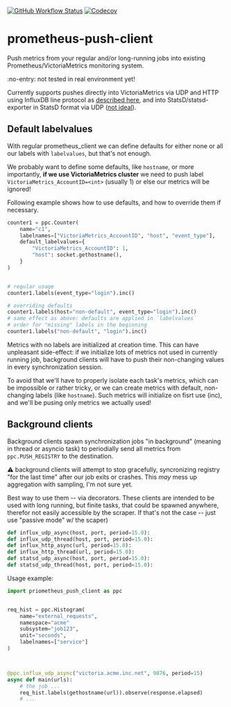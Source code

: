 [![GitHub Workflow Status](https://img.shields.io/github/workflow/status/gistart/prometheus-push-client/test-all)](https://github.com/gistart/prometheus-push-client/actions)
[![Codecov](https://img.shields.io/codecov/c/github/gistart/prometheus-push-client)](https://codecov.io/gh/gistart/prometheus-push-client)

# prometheus-push-client

Push metrics from your regular and/or long-running jobs into existing Prometheus/VictoriaMetrics monitoring system.

:no-entry: not tested in real environment yet!

Currently supports pushes directly into VictoriaMetrics via UDP and HTTP using InfluxDB line protocol as [described here](https://docs.victoriametrics.com/Single-server-VictoriaMetrics.html?highlight=telegraf#how-to-send-data-from-influxdb-compatible-agents-such-as-telegraf), and into StatsD/statsd-exporter in StatsD format via UDP ([not ideal](https://github.com/prometheus/statsd_exporter#with-statsd)).

## Default labelvalues

With regular prometheus_client we can define defaults for either none or all our labels with `labelvalues`, but that's not enough.

We probably want to define some defaults, like `hostname`, or more importantly, **if we use VictoriaMetrics cluster** we need to push label `VictoriaMetrics_AccountID=<int>` (usually 1) or else our metrics will be ignored!

Following example shows how to use defaults, and how to override them if necessary.

```python
counter1 = ppc.Counter(
    name="c1",
    labelnames=["VictoriaMetrics_AccountID", "host", "event_type"],
    default_labelvalues={
        "VictoriaMetrics_AccountID": 1,
        "host": socket.gethostname(),
    }
)


# regular usage
counter1.labels(event_type="login").inc()

# overriding defaults
counter1.labels(host="non-default", event_type="login").inc()
# same effect as above: defaults are applied in `labelvalues`
# order for "missing" labels in the beginning
counter1.labels("non-default", "login").inc()
```

Metrics with no labels are initialized at creation time. This can have unpleasant side-effect: if we initialize lots of metrics not used in currently running job, background clients will have to push their non-changing values in every synchronization session.

To avoid that we'll have to properly isolate each task's metrics, which can be impossible or rather tricky, or we can create metrics with default, non-changing labels (like `hostname`). Such metrics will initialize on fisrt use (inc), and we'll be pusing only metrics we actually used!


## Background clients

Background clients spawn synchronization jobs "in background" (meaning in thread or asyncio task) to periodially send all metrics from `ppc.PUSH_REGISTRY` to the destination.

:warning: background clients will attempt to stop gracefully, syncronizing registry "for the last time" after our job exits or crashes. This _may_ mess up aggregation with sampling, I'm not sure yet.

Best way to use them -- via decorators. These clients are intended to be used with long running, but finite tasks, that could be spawned anywhere, therefor not easily accessible by the scraper. If that's not the case -- just use "passive mode" w/ the scaper)

``` python
def influx_udp_async(host, port, period=15.0):
def influx_udp_thread(host, port, period=15.0):
def influx_http_async(url, period=15.0):
def influx_http_thread(url, period=15.0):
def statsd_udp_async(host, port, period=15.0):
def statsd_udp_thread(host, port, period=15.0):
```

Usage example:
```python
import priometheus_push_client as ppc


req_hist = ppc.Histogram(
    name="external_requests",
    namespace="acme"
    subsystem="job123",
    unit="seconds",
    labelnames=["service"]
)



@ppc.influx_udp_async("victoria.acme.inc.net", 9876, period=15)
async def main(urls):
    # the job ...
    req_hist.labels(gethostname(url)).observe(response.elapsed)
    # ...
```